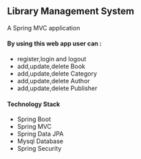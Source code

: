 ## Library Management System
A Spring MVC application 
#### By using this web app user can :
* register,login and logout
* add,update,delete Book
* add,update,delete Category
* add,update,delete  Author
* add,update,delete Publisher




#### Technology Stack

* Spring Boot
* Spring MVC
* Spring Data JPA
* Mysql Database
* Spring Security
